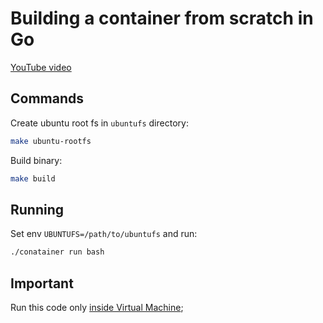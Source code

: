 # Building a container from scratch in Go
[YouTube video](https://www.youtube.com/watch?v=_TsSmSu57Zo)

## Commands
Create ubuntu root fs in `ubuntufs` directory:
```bash
make ubuntu-rootfs
```

Build binary:
```bash
make build
```

## Running
Set env `UBUNTUFS=/path/to/ubuntufs` and run:
```bash
./conatainer run bash
```

## Important
Run this code only [inside Virtual Machine](https://github.com/orginux/vagrants/tree/main/vm-for-dev);
